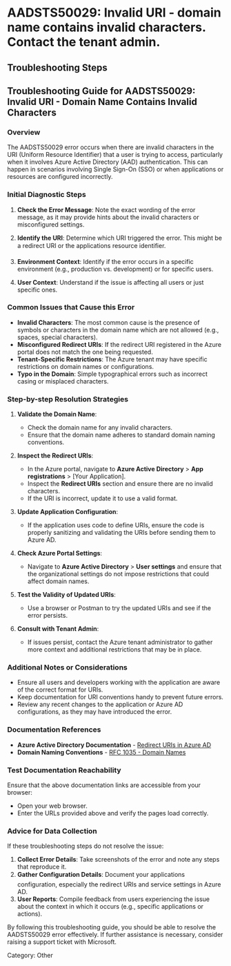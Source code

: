 
# AADSTS50029: Invalid URI - domain name contains invalid characters. Contact the tenant admin.


## Troubleshooting Steps
## Troubleshooting Guide for AADSTS50029: Invalid URI - Domain Name Contains Invalid Characters

### Overview
The AADSTS50029 error occurs when there are invalid characters in the URI (Uniform Resource Identifier) that a user is trying to access, particularly when it involves Azure Active Directory (AAD) authentication. This can happen in scenarios involving Single Sign-On (SSO) or when applications or resources are configured incorrectly.

### Initial Diagnostic Steps
1. **Check the Error Message**: Note the exact wording of the error message, as it may provide hints about the invalid characters or misconfigured settings.
   
2. **Identify the URI**: Determine which URI triggered the error. This might be a redirect URI or the applications resource identifier.

3. **Environment Context**: Identify if the error occurs in a specific environment (e.g., production vs. development) or for specific users.

4. **User Context**: Understand if the issue is affecting all users or just specific ones.

### Common Issues that Cause this Error
- **Invalid Characters**: The most common cause is the presence of symbols or characters in the domain name which are not allowed (e.g., spaces, special characters).
- **Misconfigured Redirect URIs**: If the redirect URI registered in the Azure portal does not match the one being requested.
- **Tenant-Specific Restrictions**: The Azure tenant may have specific restrictions on domain names or configurations.
- **Typo in the Domain**: Simple typographical errors such as incorrect casing or misplaced characters.

### Step-by-step Resolution Strategies
1. **Validate the Domain Name**:
   - Check the domain name for any invalid characters.
   - Ensure that the domain name adheres to standard domain naming conventions.

2. **Inspect the Redirect URIs**:
   - In the Azure portal, navigate to **Azure Active Directory** > **App registrations** > [Your Application].
   - Inspect the **Redirect URIs** section and ensure there are no invalid characters.
   - If the URI is incorrect, update it to use a valid format.

3. **Update Application Configuration**:
   - If the application uses code to define URIs, ensure the code is properly sanitizing and validating the URIs before sending them to Azure AD.

4. **Check Azure Portal Settings**:
   - Navigate to **Azure Active Directory** > **User settings** and ensure that the organizational settings do not impose restrictions that could affect domain names.

5. **Test the Validity of Updated URIs**:
   - Use a browser or Postman to try the updated URIs and see if the error persists.

6. **Consult with Tenant Admin**:
   - If issues persist, contact the Azure tenant administrator to gather more context and additional restrictions that may be in place.

### Additional Notes or Considerations
- Ensure all users and developers working with the application are aware of the correct format for URIs.
- Keep documentation for URI conventions handy to prevent future errors.
- Review any recent changes to the application or Azure AD configurations, as they may have introduced the error.

### Documentation References
- **Azure Active Directory Documentation** - [Redirect URIs in Azure AD](https://docs.microsoft.com/en-us/azure/active-directory/develop/reply-url)
- **Domain Naming Conventions** - [RFC 1035 - Domain Names](https://tools.ietf.org/html/rfc1035)

### Test Documentation Reachability
Ensure that the above documentation links are accessible from your browser:
- Open your web browser.
- Enter the URLs provided above and verify the pages load correctly.

### Advice for Data Collection
If these troubleshooting steps do not resolve the issue:
1. **Collect Error Details**: Take screenshots of the error and note any steps that reproduce it.
2. **Gather Configuration Details**: Document your applications configuration, especially the redirect URIs and service settings in Azure AD.
3. **User Reports**: Compile feedback from users experiencing the issue about the context in which it occurs (e.g., specific applications or actions).

By following this troubleshooting guide, you should be able to resolve the AADSTS50029 error effectively. If further assistance is necessary, consider raising a support ticket with Microsoft.

Category: Other
